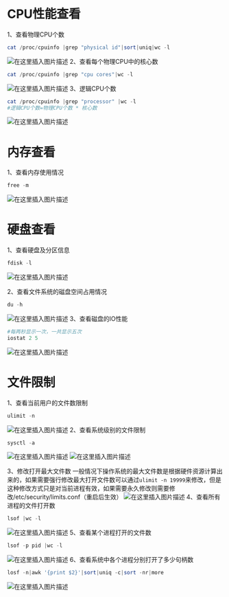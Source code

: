 ﻿# CPU性能查看
1、查看物理CPU个数
	

```powershell
cat /proc/cpuinfo |grep "physical id"|sort|uniq|wc -l
```
![在这里插入图片描述](https://img-blog.csdnimg.cn/20200729144152118.png)
2、查看每个物理CPU中的核心数
	

```powershell
cat /proc/cpuinfo |grep "cpu cores"|wc -l
```
![在这里插入图片描述](https://img-blog.csdnimg.cn/20200729144252781.png)
3、逻辑CPU个数
	

```powershell
cat /proc/cpuinfo |grep "processor" |wc -l
#逻辑CPU个数=物理CPU个数 * 核心数
```
![在这里插入图片描述](https://img-blog.csdnimg.cn/20200729144416793.png)

# 内存查看
1、查看内存使用情况

```powershell
free -m
```
![在这里插入图片描述](https://img-blog.csdnimg.cn/2020072914464669.png)

# 硬盘查看
1、查看硬盘及分区信息

```powershell
fdisk -l
```
![在这里插入图片描述](https://img-blog.csdnimg.cn/20200729144726663.png?x-oss-process=image/watermark,type_ZmFuZ3poZW5naGVpdGk,shadow_10,text_aHR0cHM6Ly9ibG9nLmNzZG4ubmV0L3FxXzM5NjMzOTcz,size_16,color_FFFFFF,t_70)

2、查看文件系统的磁盘空间占用情况

```powershell
du -h
```
![在这里插入图片描述](https://img-blog.csdnimg.cn/20200729144801899.png?x-oss-process=image/watermark,type_ZmFuZ3poZW5naGVpdGk,shadow_10,text_aHR0cHM6Ly9ibG9nLmNzZG4ubmV0L3FxXzM5NjMzOTcz,size_16,color_FFFFFF,t_70)
3、查看磁盘的IO性能

```powershell
#每两秒显示一次，一共显示五次
iostat 2 5
```
![在这里插入图片描述](https://img-blog.csdnimg.cn/20200729144912675.png?x-oss-process=image/watermark,type_ZmFuZ3poZW5naGVpdGk,shadow_10,text_aHR0cHM6Ly9ibG9nLmNzZG4ubmV0L3FxXzM5NjMzOTcz,size_16,color_FFFFFF,t_70)

# 文件限制
1、查看当前用户的文件数限制

```powershell
ulimit -n
```
![在这里插入图片描述](https://img-blog.csdnimg.cn/20200729145012705.png)
2、查看系统级别的文件限制

```powershell
sysctl -a
```
![在这里插入图片描述](https://img-blog.csdnimg.cn/2020072914543353.png?x-oss-process=image/watermark,type_ZmFuZ3poZW5naGVpdGk,shadow_10,text_aHR0cHM6Ly9ibG9nLmNzZG4ubmV0L3FxXzM5NjMzOTcz,size_16,color_FFFFFF,t_70)
![在这里插入图片描述](https://img-blog.csdnimg.cn/20200729145442737.png?x-oss-process=image/watermark,type_ZmFuZ3poZW5naGVpdGk,shadow_10,text_aHR0cHM6Ly9ibG9nLmNzZG4ubmV0L3FxXzM5NjMzOTcz,size_16,color_FFFFFF,t_70)

3、修改打开最大文件数
	一般情况下操作系统的最大文件数是根据硬件资源计算出来的，如果需要强行修改最大打开文件数可以通过`ulimit -n 19999`来修改，但是这种修改方式只是对当前进程有效，如果需要永久修改则需要修改/etc/security/limits.conf（重启后生效）
	![在这里插入图片描述](https://img-blog.csdnimg.cn/20200729145715351.png?x-oss-process=image/watermark,type_ZmFuZ3poZW5naGVpdGk,shadow_10,text_aHR0cHM6Ly9ibG9nLmNzZG4ubmV0L3FxXzM5NjMzOTcz,size_16,color_FFFFFF,t_70)
4、查看所有进程的文件打开数
	

```powershell
lsof |wc -l
```
![在这里插入图片描述](https://img-blog.csdnimg.cn/20200729145804611.png)
5、查看某个进程打开的文件数

```powershell
lsof -p pid |wc -l
```
![在这里插入图片描述](https://img-blog.csdnimg.cn/20200729145840620.png)
6、查看系统中各个进程分别打开了多少句柄数

```powershell
losf -n|awk '{print $2}'|sort|uniq -c|sort -nr|more
```

![在这里插入图片描述](https://img-blog.csdnimg.cn/20200729145948317.png?x-oss-process=image/watermark,type_ZmFuZ3poZW5naGVpdGk,shadow_10,text_aHR0cHM6Ly9ibG9nLmNzZG4ubmV0L3FxXzM5NjMzOTcz,size_16,color_FFFFFF,t_70)

